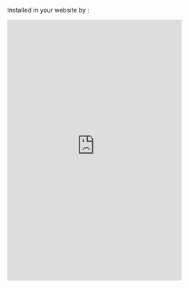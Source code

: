 Installed in your website by :

 <iframe
	width="400"
	height="600"
	src="https://elguapo322.github.io/Weather-widget/"
	title="Weather-widget"
	frameborder="0"
	allow="accelerometer; clipboard-write; picture-in-picture"
	allowfullscreen
></iframe>
